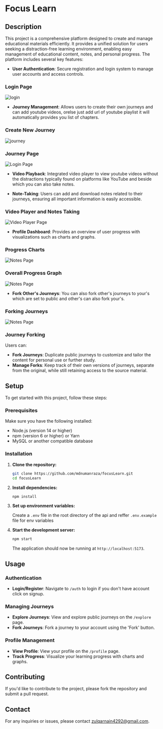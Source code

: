 # Focus Learn

## Description

This project is a comprehensive platform designed to create and  manage educational materials efficiently. It provides a unified solution for users seeking a distraction-free learning environment, enabling easy management of educational content, notes, and personal progress. The platform includes several key features:

- **User Authentication**: Secure registration and login system to manage user accounts and access controls.

### Login Page
![login](https://github.com/user-attachments/assets/63996968-5263-4c0e-97a7-8da65b994028)


- **Journey Management**: Allows users to create their own journeys and can add youtube videos, orelse just add url of youtube playlist it will automatically provides you list of chapters.
### Create New Journey
![journey](https://github.com/user-attachments/assets/854621dc-37b2-4fcf-8382-43f05f2e8bc1)


### Journey Page
![Login Page](screenshots/journey.png)



- **Video Playback**: Integrated video player to view youtube videos without the distractions typically found on platforms like YouTube and beside which you can also take notes.

- **Note-Taking**: Users can add and download notes related to their journeys, ensuring all important information is easily accessible.
### Video Player and Notes Taking
![Video Player Page](screenshots/videoplayer.png)




- **Profile Dashboard**: Provides an overview of user progress with visualizations such as charts and graphs.

### Progress Charts
![Notes Page](screenshots/progress1.png)

### Overall Progress Graph
![Notes Page](screenshots/progress2.png)

- **Fork Other's Journeys**: You can also fork other's journeys to your's which are set to public and other's can also fork your's.


### Forking Journeys
![Notes Page](screenshots/explore.png)




### Journey Forking

Users can:

- **Fork Journeys**: Duplicate public journeys to customize and tailor the content for personal use or further study.
- **Manage Forks**: Keep track of their own versions of journeys, separate from the original, while still retaining access to the source material.

## Setup

To get started with this project, follow these steps:

### Prerequisites

Make sure you have the following installed:

- Node.js (version 14 or higher)
- npm (version 6 or higher) or Yarn
- MySQL or another compatible database

### Installation

1. **Clone the repository:**

    ```bash
    git clone https://github.com/mdnumanraza/focusLearn.git
    cd focusLearn
    ```

2. **Install dependencies:**

    ```bash
    npm install
    ```

3. **Set up environment variables:**

    Create a `.env` file in the root directory of the api and reffer `.env.example` file for env variables

4. **Start the development server:**

    ```bash
    npm start
    ```

    The application should now be running at `http://localhost:5173`.

## Usage

### Authentication

- **Login/Register**: Navigate to `/auth` to login if you don't have account click on signup.

### Managing Journeys

- **Explore Journeys**: View and explore public journeys on the `/explore` page.
- **Fork Journeys**: Fork a journey to your account using the 'Fork' button.


### Profile Management

- **View Profile**: View your profile on the `/profile` page.
- **Track Progress**: Visualize your learning progress with charts and graphs.

## Contributing

If you'd like to contribute to the project, please fork the repository and submit a pull request.


## Contact

For any inquiries or issues, please contact [zulqarnain4292@gmail.com](mailto:zulqarnain4292@gmail.com).
